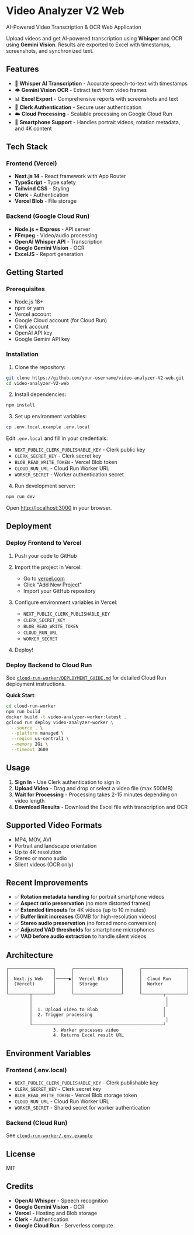 # Video Analyzer V2 Web

AI-Powered Video Transcription & OCR Web Application

Upload videos and get AI-powered transcription using **Whisper** and OCR using **Gemini Vision**. Results are exported to Excel with timestamps, screenshots, and synchronized text.

## Features

- 🎤 **Whisper AI Transcription** - Accurate speech-to-text with timestamps
- 👁️ **Gemini Vision OCR** - Extract text from video frames
- 📊 **Excel Export** - Comprehensive reports with screenshots and text
- 🔐 **Clerk Authentication** - Secure user authentication
- ☁️ **Cloud Processing** - Scalable processing on Google Cloud Run
- 📱 **Smartphone Support** - Handles portrait videos, rotation metadata, and 4K content

## Tech Stack

### Frontend (Vercel)
- **Next.js 14** - React framework with App Router
- **TypeScript** - Type safety
- **Tailwind CSS** - Styling
- **Clerk** - Authentication
- **Vercel Blob** - File storage

### Backend (Google Cloud Run)
- **Node.js + Express** - API server
- **FFmpeg** - Video/audio processing
- **OpenAI Whisper API** - Transcription
- **Google Gemini Vision** - OCR
- **ExcelJS** - Report generation

## Getting Started

### Prerequisites

- Node.js 18+
- npm or yarn
- Vercel account
- Google Cloud account (for Cloud Run)
- Clerk account
- OpenAI API key
- Google Gemini API key

### Installation

1. Clone the repository:
```bash
git clone https://github.com/your-username/video-analyzer-V2-web.git
cd video-analyzer-V2-web
```

2. Install dependencies:
```bash
npm install
```

3. Set up environment variables:
```bash
cp .env.local.example .env.local
```

Edit `.env.local` and fill in your credentials:
- `NEXT_PUBLIC_CLERK_PUBLISHABLE_KEY` - Clerk public key
- `CLERK_SECRET_KEY` - Clerk secret key
- `BLOB_READ_WRITE_TOKEN` - Vercel Blob token
- `CLOUD_RUN_URL` - Cloud Run Worker URL
- `WORKER_SECRET` - Worker authentication secret

4. Run development server:
```bash
npm run dev
```

Open [http://localhost:3000](http://localhost:3000) in your browser.

## Deployment

### Deploy Frontend to Vercel

1. Push your code to GitHub

2. Import the project in Vercel:
   - Go to [vercel.com](https://vercel.com)
   - Click "Add New Project"
   - Import your GitHub repository

3. Configure environment variables in Vercel:
   - `NEXT_PUBLIC_CLERK_PUBLISHABLE_KEY`
   - `CLERK_SECRET_KEY`
   - `BLOB_READ_WRITE_TOKEN`
   - `CLOUD_RUN_URL`
   - `WORKER_SECRET`

4. Deploy!

### Deploy Backend to Cloud Run

See [`cloud-run-worker/DEPLOYMENT_GUIDE.md`](./cloud-run-worker/DEPLOYMENT_GUIDE.md) for detailed Cloud Run deployment instructions.

**Quick Start**:
```bash
cd cloud-run-worker
npm run build
docker build -t video-analyzer-worker:latest .
gcloud run deploy video-analyzer-worker \
  --source . \
  --platform managed \
  --region us-central1 \
  --memory 2Gi \
  --timeout 3600
```

## Usage

1. **Sign In** - Use Clerk authentication to sign in
2. **Upload Video** - Drag and drop or select a video file (max 500MB)
3. **Wait for Processing** - Processing takes 2-15 minutes depending on video length
4. **Download Results** - Download the Excel file with transcription and OCR

## Supported Video Formats

- MP4, MOV, AVI
- Portrait and landscape orientation
- Up to 4K resolution
- Stereo or mono audio
- Silent videos (OCR only)

## Recent Improvements

- ✅ **Rotation metadata handling** for portrait smartphone videos
- ✅ **Aspect ratio preservation** (no more distorted frames)
- ✅ **Extended timeouts** for 4K videos (up to 10 minutes)
- ✅ **Buffer limit increases** (50MB for high-resolution videos)
- ✅ **Stereo audio preservation** (no forced mono conversion)
- ✅ **Adjusted VAD thresholds** for smartphone microphones
- ✅ **VAD before audio extraction** to handle silent videos

## Architecture

```
┌─────────────────┐      ┌──────────────────┐      ┌─────────────────┐
│                 │      │                  │      │                 │
│  Next.js Web    │─────▶│  Vercel Blob     │      │  Cloud Run      │
│  (Vercel)       │      │  Storage         │      │  Worker         │
│                 │      │                  │      │                 │
└────────┬────────┘      └──────────────────┘      └────────┬────────┘
         │                                                   │
         │                                                   │
         │  1. Upload video to Blob                         │
         │  2. Trigger processing                           │
         │                                                   │
         └──────────────────────────────────────────────────┘
                  3. Worker processes video
                  4. Returns Excel result URL
```

## Environment Variables

### Frontend (.env.local)
- `NEXT_PUBLIC_CLERK_PUBLISHABLE_KEY` - Clerk publishable key
- `CLERK_SECRET_KEY` - Clerk secret key
- `BLOB_READ_WRITE_TOKEN` - Vercel Blob storage token
- `CLOUD_RUN_URL` - Cloud Run Worker URL
- `WORKER_SECRET` - Shared secret for worker authentication

### Backend (Cloud Run)
See [`cloud-run-worker/.env.example`](./cloud-run-worker/.env.example)

## License

MIT

## Credits

- **OpenAI Whisper** - Speech recognition
- **Google Gemini Vision** - OCR
- **Vercel** - Hosting and Blob storage
- **Clerk** - Authentication
- **Google Cloud Run** - Serverless compute
